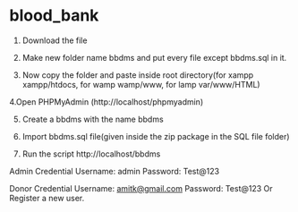 # blood_bank

1. Download the file

2. Make new folder name bbdms and put every file except bbdms.sql in it.

3. Now copy the folder and paste inside root directory(for xampp xampp/htdocs, for wamp wamp/www, for lamp var/www/HTML)

4.Open PHPMyAdmin (http://localhost/phpmyadmin)

5. Create a bbdms with the name bbdms

6. Import bbdms.sql file(given inside the zip package in the SQL file folder)

7. Run the script http://localhost/bbdms

Admin Credential
Username: admin
Password: Test@123

Donor Credential
Username: amitk@gmail.com
Password: Test@123
Or Register a new user.
